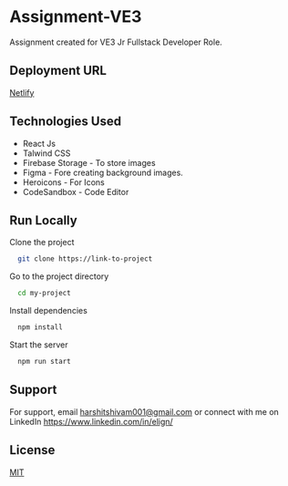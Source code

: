 
# Assignment-VE3

Assignment created for VE3 Jr Fullstack Developer Role.



## Deployment URL

[Netlify](https://csb-i4kg17.netlify.app/)


## Technologies Used

- React Js
- Talwind CSS
- Firebase Storage - To store images
- Figma - Fore creating background images.
- Heroicons - For Icons
- CodeSandbox - Code Editor


## Run Locally

Clone the project

```bash
  git clone https://link-to-project
```

Go to the project directory

```bash
  cd my-project
```

Install dependencies

```bash
  npm install
```

Start the server

```bash
  npm run start
```


## Support

For support, email harshitshivam001@gmail.com or connect with me on LinkedIn https://www.linkedin.com/in/elign/


## License

[MIT](https://choosealicense.com/licenses/mit/)

